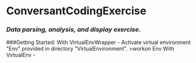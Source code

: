 # __ConversantCodingExercise__
### _Data parsing, analysis, and display exercise._

###Getting Started:
    With VirtualEnvWrapper
        - Activate virtual environment "Env" provided in directory "VirtualEnvironment".
            >workon Env
    With VirtualEnv
    -
